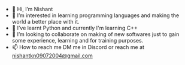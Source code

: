 - 👋 Hi, I’m Nishant
- 👀 I’m interested in learning programming languages and making the world a better place with it.
- 🌱 I’ve learnt Python and currently I'm learning C++
- 💞️ I’m looking to collaborate on making of new softwares just to gain some experience, learning and for training purposes.
- 📫 How to reach me DM me in Discord or reach me at nishantkn09072004@gmail.com

<!---
Mark-097/Mark-097 is a ✨ special ✨ repository because its `README.md` (this file) appears on your GitHub profile.
You can click the Preview link to take a look at your changes.
--->
